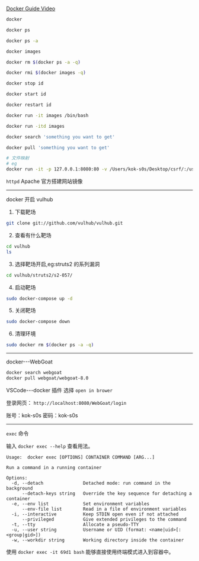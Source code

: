<!--
 * @Author: kok-s0s
 * @Date: 2021-05-10 00:43:13
 * @LastEditTime: 2021-06-13 12:53:26
 * @Description: how to use docker well?
-->

[Docker Guide Video](https://www.youtube.com/watch?v=pTFZFxd4hOI)

```bash
docker

docker ps

docker ps -a

docker images

docker rm $(docker ps -a -q)

docker rmi $(docker images -q)

docker stop id

docker start id

docker restart id

docker run -it images /bin/bash

docker run -itd images

docker search 'something you want to get'

docker pull 'something you want to get'

# 文件映射
# eg
docker run -it -p 127.0.0.1:8080:80 -v /Users/kok-s0s/Desktop/csrf/:/usr/local/apache2/htdocs/ httpd

```

`httpd` Apache 官方搭建网站镜像

---

docker 开启 vulhub

1. 下载靶场

```bash
git clone git://github.com/vulhub/vulhub.git
```

2. 查看有什么靶场

```bash
cd vulhub
ls
```

3. 选择靶场开启,eg:struts2 的系列漏洞

```bash
cd vulhub/struts2/s2-057/
```

4. 启动靶场

```bash
sudo docker-compose up -d
```

5. 关闭靶场

```bash
sudo docker-compose down
```

6. 清理环境

```bash
sudo docker rm $(docker ps -a -q)
```

---

docker---WebGoat

```bash
docker search webgoat
docker pull webgoat/webgoat-8.0
```

VSCode---docker 插件
选择 `open in brower`

登录网页： `http://localhost:8080/WebGoat/login`

账号：kok-s0s
密码：kok-s0s

--- 

`exec` 命令

输入 `docker exec --help` 查看用法。

```
Usage:  docker exec [OPTIONS] CONTAINER COMMAND [ARG...]

Run a command in a running container

Options:
  -d, --detach               Detached mode: run command in the background
      --detach-keys string   Override the key sequence for detaching a container
  -e, --env list             Set environment variables
      --env-file list        Read in a file of environment variables
  -i, --interactive          Keep STDIN open even if not attached
      --privileged           Give extended privileges to the command
  -t, --tty                  Allocate a pseudo-TTY
  -u, --user string          Username or UID (format: <name|uid>[:<group|gid>])
  -w, --workdir string       Working directory inside the container
```

使用 `docker exec -it 69d1 bash` 能够直接使用终端模式进入到容器中。
